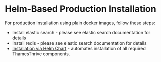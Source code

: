 # Helm-Based Production Installation

For production installation using plain docker images, follow these steps:

* Install elastic search - please see elastic search documentation for details
* Install redis - please see elastic search documentation for details
* [Installation via Helm Chart](helm.md) - automates installation of all required ThamesThrive components.
